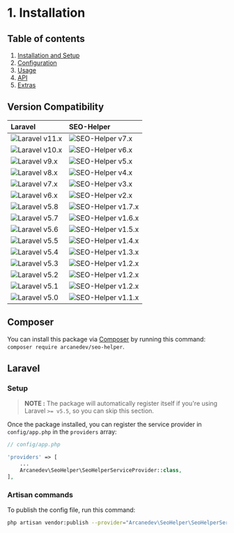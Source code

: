 # 1. Installation

## Table of contents

  1. [Installation and Setup](1-Installation-and-Setup.md)
  2. [Configuration](2-Configuration.md)
  3. [Usage](3-Usage.md)
  4. [API](4-API.md)
  5. [Extras](5-Extras.md)

## Version Compatibility

| Laravel                        | SEO-Helper                             |
|:-------------------------------|:---------------------------------------|
| ![Laravel v11.x][laravel_11_x] | ![SEO-Helper v7.x][seo_helper_7_x]     |
| ![Laravel v10.x][laravel_10_x] | ![SEO-Helper v6.x][seo_helper_6_x]     |
| ![Laravel v9.x][laravel_9_x]   | ![SEO-Helper v5.x][seo_helper_5_x]     |
| ![Laravel v8.x][laravel_8_x]   | ![SEO-Helper v4.x][seo_helper_4_x]     |
| ![Laravel v7.x][laravel_7_x]   | ![SEO-Helper v3.x][seo_helper_3_x]     |
| ![Laravel v6.x][laravel_6_x]   | ![SEO-Helper v2.x][seo_helper_2_x]     |
| ![Laravel v5.8][laravel_5_8]   | ![SEO-Helper v1.7.x][seo_helper_1_7_x] |
| ![Laravel v5.7][laravel_5_7]   | ![SEO-Helper v1.6.x][seo_helper_1_6_x] |
| ![Laravel v5.6][laravel_5_6]   | ![SEO-Helper v1.5.x][seo_helper_1_5_x] |
| ![Laravel v5.5][laravel_5_5]   | ![SEO-Helper v1.4.x][seo_helper_1_4_x] |
| ![Laravel v5.4][laravel_5_4]   | ![SEO-Helper v1.3.x][seo_helper_1_3_x] |
| ![Laravel v5.3][laravel_5_3]   | ![SEO-Helper v1.2.x][seo_helper_1_2_x] |
| ![Laravel v5.2][laravel_5_2]   | ![SEO-Helper v1.2.x][seo_helper_1_2_x] |
| ![Laravel v5.1][laravel_5_1]   | ![SEO-Helper v1.2.x][seo_helper_1_2_x] |
| ![Laravel v5.0][laravel_5_0]   | ![SEO-Helper v1.1.x][seo_helper_1_1_x] |

[laravel_11_x]:  https://img.shields.io/badge/v11.x-supported-brightgreen.svg?style=flat-square "Laravel v11.x"
[laravel_10_x]:  https://img.shields.io/badge/v10.x-supported-brightgreen.svg?style=flat-square "Laravel v10.x"
[laravel_9_x]:  https://img.shields.io/badge/v9.x-supported-brightgreen.svg?style=flat-square "Laravel v9.x"
[laravel_8_x]:  https://img.shields.io/badge/v8.x-supported-brightgreen.svg?style=flat-square "Laravel v8.x"
[laravel_7_x]:  https://img.shields.io/badge/v7.x-supported-brightgreen.svg?style=flat-square "Laravel v7.x"
[laravel_6_x]:  https://img.shields.io/badge/v6.x-supported-brightgreen.svg?style=flat-square "Laravel v6.x"
[laravel_5_8]:  https://img.shields.io/badge/v5.8-supported-brightgreen.svg?style=flat-square "Laravel v5.8"
[laravel_5_7]:  https://img.shields.io/badge/v5.7-supported-brightgreen.svg?style=flat-square "Laravel v5.7"
[laravel_5_6]:  https://img.shields.io/badge/v5.6-supported-brightgreen.svg?style=flat-square "Laravel v5.6"
[laravel_5_5]:  https://img.shields.io/badge/v5.5-supported-brightgreen.svg?style=flat-square "Laravel v5.5"
[laravel_5_4]:  https://img.shields.io/badge/v5.4-supported-brightgreen.svg?style=flat-square "Laravel v5.4"
[laravel_5_3]:  https://img.shields.io/badge/v5.3-supported-brightgreen.svg?style=flat-square "Laravel v5.3"
[laravel_5_2]:  https://img.shields.io/badge/v5.2-supported-brightgreen.svg?style=flat-square "Laravel v5.2"
[laravel_5_1]:  https://img.shields.io/badge/v5.1-supported-brightgreen.svg?style=flat-square "Laravel v5.1"
[laravel_5_0]:  https://img.shields.io/badge/v5.0-supported-brightgreen.svg?style=flat-square "Laravel v5.0"

[seo_helper_7_x]:   https://img.shields.io/badge/version-7.x-blue.svg?style=flat-square "SEO-Helper v7.x"
[seo_helper_6_x]:   https://img.shields.io/badge/version-6.x-blue.svg?style=flat-square "SEO-Helper v6.x"
[seo_helper_5_x]:   https://img.shields.io/badge/version-5.x-blue.svg?style=flat-square "SEO-Helper v5.x"
[seo_helper_4_x]:   https://img.shields.io/badge/version-4.x-blue.svg?style=flat-square "SEO-Helper v4.x"
[seo_helper_3_x]:   https://img.shields.io/badge/version-3.x-blue.svg?style=flat-square "SEO-Helper v3.x"
[seo_helper_2_x]:   https://img.shields.io/badge/version-2.x-blue.svg?style=flat-square "SEO-Helper v2.x"
[seo_helper_1_7_x]: https://img.shields.io/badge/version-1.7.x-blue.svg?style=flat-square "SEO-Helper v1.7.x"
[seo_helper_1_6_x]: https://img.shields.io/badge/version-1.6.x-blue.svg?style=flat-square "SEO-Helper v1.6.x"
[seo_helper_1_5_x]: https://img.shields.io/badge/version-1.5.x-blue.svg?style=flat-square "SEO-Helper v1.5.x"
[seo_helper_1_4_x]: https://img.shields.io/badge/version-1.4.x-blue.svg?style=flat-square "SEO-Helper v1.4.x"
[seo_helper_1_3_x]: https://img.shields.io/badge/version-1.3.x-blue.svg?style=flat-square "SEO-Helper v1.3.x"
[seo_helper_1_2_x]: https://img.shields.io/badge/version-1.2.x-blue.svg?style=flat-square "SEO-Helper v1.2.x"
[seo_helper_1_1_x]: https://img.shields.io/badge/version-1.1.x-blue.svg?style=flat-square "SEO-Helper v1.1.x"

## Composer

You can install this package via [Composer](http://getcomposer.org/) by running this command: `composer require arcanedev/seo-helper`.

## Laravel

### Setup

> **NOTE :** The package will automatically register itself if you're using Laravel `>= v5.5`, so you can skip this section.

Once the package installed, you can register the service provider in `config/app.php` in the `providers` array:

```php
// config/app.php

'providers' => [
    ...
    Arcanedev\SeoHelper\SeoHelperServiceProvider::class,
],
```

### Artisan commands

To publish the config file, run this command:

```bash
php artisan vendor:publish --provider="Arcanedev\SeoHelper\SeoHelperServiceProvider"
```
